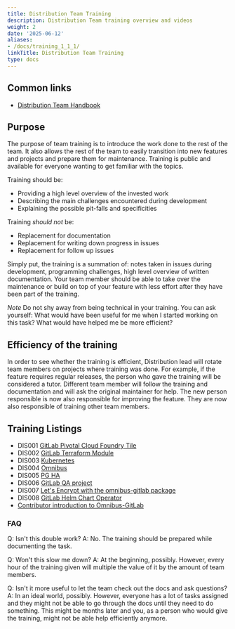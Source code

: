 ```yaml
---
title: Distribution Team Training
description: Distribution Team training overview and videos
weight: 2
date: '2025-06-12'
aliases:
- /docs/training_1_1_1/
linkTitle: Distribution Team Training
type: docs
---
```


## Common links

* [Distribution Team Handbook](/handbook/engineering/infrastructure/core-platform/systems/distribution/)

## Purpose

The purpose of team training is to introduce the work done to the rest of the team.
It also allows the rest of the team to easily transition into new features and projects
and prepare them for maintenance. Training is public and available for everyone
wanting to get familiar with the topics.

Training should be:

* Providing a high level overview of the invested work
* Describing the main challenges encountered during development
* Explaining the possible pit-falls and specificities

Training *should not* be:

* Replacement for documentation
* Replacement for writing down progress in issues
* Replacement for follow up issues

Simply put, the training is a summation of: notes taken in issues during development,
programming challenges, high level overview of written documentation. Your team
member should be able to take over the maintenance or build on top of your feature
with less effort after they have been part of the training.

*Note* Do not shy away from being technical in your training. You can ask yourself:
What would have been useful for me when I started working on this task? What
would have helped me be more efficient?

## Efficiency of the training

In order to see whether the training is efficient, Distribution lead will rotate team
members on projects where training was done. For example, if the feature
requires regular releases, the person who gave the training will be considered
a tutor. Different team member will follow the training and documentation and
will ask the original maintainer for help. The new person responsible is now
also responsible for improving the feature. They are now also responsible of
training other team members.

## Training Listings

* DIS001 [GitLab Pivotal Cloud Foundry Tile](https://youtu.be/oo2p6WtHhG4)
* DIS002 [GitLab Terraform Module](https://youtu.be/JbbKq0UrDec)
* DIS003 [Kubernetes](https://youtu.be/Po8vUvoiMYU)
* DIS004 [Omnibus](https://youtu.be/m89NHLhTMj4)
* DIS005 [PG HA](https://youtu.be/2Uz2piFLp7k)
* DIS006 [GitLab QA project](https://youtu.be/Ym159ATYN_g)
* DIS007 [Let's Encrypt with the omnibus-gitlab package](https://youtu.be/Ac7uAED1Qzk)
* DIS008 [GitLab Helm Chart Operator](https://youtu.be/suP5vnhBYf8)
* [Contributor introduction to Omnibus-GitLab](https://www.youtube.com/watch?v=mCec7g6Ml70)

### FAQ

Q: Isn't this double work?
A: No. The training should be prepared while documenting the task.

Q: Won't this slow me down?
A: At the beginning, possibly. However, every hour of the training given will
multiple the value of it by the amount of team members.

Q: Isn't it more useful to let the team check out the docs and ask questions?
A: In an ideal world, possibly. However, everyone has a lot of tasks assigned
and they might not be able to go through the docs until they need to do something.
This might be months later and you, as a person who would give the training, might not
be able help efficiently anymore.
